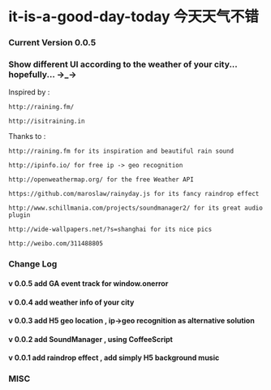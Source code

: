 it-is-a-good-day-today 今天天气不错
==================
### Current Version 0.0.5
### Show different UI according to the weather of your city... hopefully... →_→


Inspired by :

    http://raining.fm/ 
    
    http://isitraining.in
    
Thanks to :

	http://raining.fm for its inspiration and beautiful rain sound

	http://ipinfo.io/ for free ip -> geo recognition

    http://openweathermap.org/ for the free Weather API
    
    https://github.com/maroslaw/rainyday.js for its fancy raindrop effect

	http://www.schillmania.com/projects/soundmanager2/ for its great audio plugin

	http://wide-wallpapers.net/?s=shanghai for its nice pics
    
	http://weibo.com/311488805     

### Change Log

#### v 0.0.5 add GA event track for window.onerror
#### v 0.0.4 add weather info of your city 
#### v 0.0.3 add H5 geo location , ip->geo recognition as alternative solution
#### v 0.0.2 add SoundManager , using CoffeeScript 
#### v 0.0.1 add raindrop effect , add simply H5 background music


### MISC

 